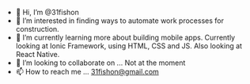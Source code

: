 - 👋 Hi, I’m @31fishon
- 👀 I’m interested in finding ways to automate work processes for construction.
- 🌱 I’m currently learning more about building mobile apps. Currently looking at Ionic Framework, using HTML, CSS and JS. Also looking at React Native.
- 💞️ I’m looking to collaborate on ... Not at the moment
- 📫 How to reach me ... 31fishon@gmail.com

<!---
31fishon/31fishon is a ✨ special ✨ repository because its `README.md` (this file) appears on your GitHub profile.
You can click the Preview link to take a look at your changes.
--->
